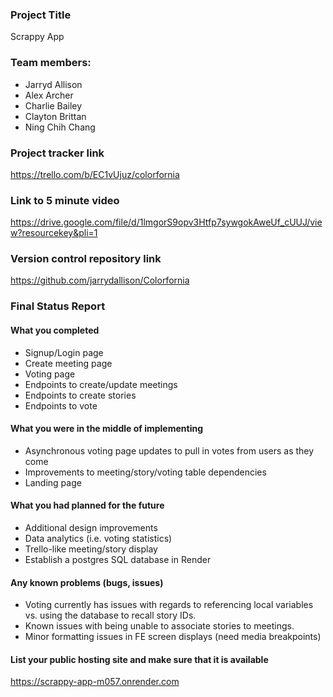 ### Project Title
Scrappy App

### Team members:
- Jarryd Allison
- Alex Archer
- Charlie Bailey
- Clayton Brittan
- Ning Chih Chang

### Project tracker link
https://trello.com/b/EC1vUjuz/colorfornia

### Link to 5 minute video
https://drive.google.com/file/d/1lmgorS9opv3Htfp7sywgokAweUf_cUUJ/view?resourcekey&pli=1

### Version control repository link
https://github.com/jarrydallison/Colorfornia

### Final Status Report
#### What you completed
- Signup/Login page
- Create meeting page
- Voting page
- Endpoints to create/update meetings
- Endpoints to create stories
- Endpoints to vote

#### What you were in the middle of implementing
- Asynchronous voting page updates to pull in votes from users as they come
- Improvements to meeting/story/voting table dependencies
- Landing page

#### What you had planned for the future
- Additional design improvements
- Data analytics (i.e. voting statistics)
- Trello-like meeting/story display
- Establish a postgres SQL database in Render

#### Any known problems (bugs, issues)
- Voting currently has issues with regards to referencing local variables vs. using the database to recall story IDs.
- Known issues with being unable to associate stories to meetings.
- Minor formatting issues in FE screen displays (need media breakpoints)

#### List your public hosting site and make sure that it is available
https://scrappy-app-m057.onrender.com

